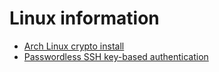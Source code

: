 # Linux information

* [Arch Linux crypto install](archlinux.md)
* [Passwordless SSH key-based authentication](sshkeys.md)
